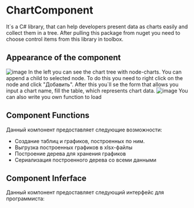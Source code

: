 # ChartComponent
It`s a C# library, that can help developers present data as charts easily and collect them in a tree.
After pulling this package from nuget you need to choose control items from this library in toolbox.
## Appearance of the component
![image](https://user-images.githubusercontent.com/25034771/34423645-d584c04c-ec36-11e7-8d6c-697c58439088.png)
In the left you can see the chart tree with node-charts. You can append a child to selected node. To do this you need to right click on the node and click "Добавить". After this you`ll se the form that allows you input a chart name, fill the table, which represents chart data.
![image](https://user-images.githubusercontent.com/25034771/34423912-011f399c-ec39-11e7-8e0d-f848675fb50a.png)
You can also write you own function to load
## Component Functions
Данный компонент предоставляет следующие возможности:
* Создание таблиц и графиков, построенных по ним.
* Выгрузка построенных графиков в xlsx-файлы
* Построение дерева для хранения графиков
* Сериализация построенного дерева со всеми данными
## Component Inferface
Данный компонент предоставляет следующий интерфейс для программиста:


